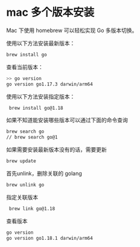 # mac 多个版本安装

Mac 下使用 homebrew 可以轻松实现 Go 多版本切换。

使用以下方法安装最新版本：

```sh
brew install go
```

查看当前版本：

```sh
>> go version
go version go1.17.3 darwin/arm64
```

使用以下方法安装指定版本：

```sh
 brew install go@1.18
```

如果不知道能安装哪些版本可以通过下面的命令查询

```sh
brew search go
// brew search go@1
```

如果需要安装最新版本没有的话，需要更新

```sh
brew update
```

首先unlink，删除关联的 golang

```sh
brew unlink go
```

指定关联版本
```sh
 brew link go@1.18
```

查看版本
```sh
go version
go version go1.18.1 darwin/arm64
```